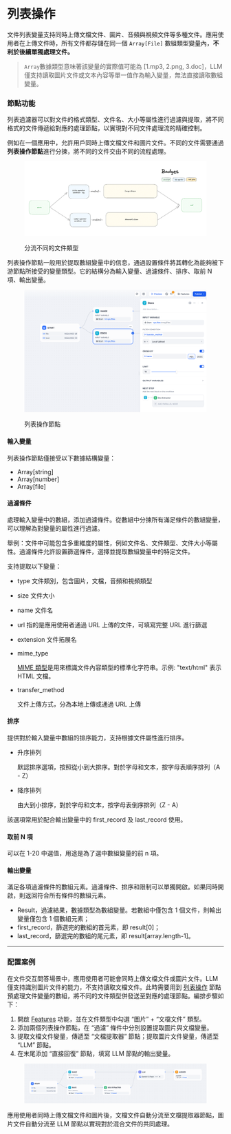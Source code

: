 # 列表操作

文件列表變量支持同時上傳文檔文件、圖片、音頻與視頻文件等多種文件。應用使用者在上傳文件時，所有文件都存儲在同一個 `Array[File]` 數組類型變量內，**不利於後續單獨處理文件。**

> `Array`數據類型意味著該變量的實際值可能為 \[1.mp3, 2.png, 3.doc]，LLM 僅支持讀取圖片文件或文本內容等單一值作為輸入變量，無法直接讀取數組變量。

### 節點功能

列表過濾器可以對文件的格式類型、文件名、大小等屬性進行過濾與提取，將不同格式的文件傳遞給對應的處理節點，以實現對不同文件處理流的精確控制。

例如在一個應用中，允許用戶同時上傳文檔文件和圖片文件。不同的文件需要通過**列表操作節點**進行分揀，將不同的文件交由不同的流程處理。

<figure><img src="../../../.gitbook/assets/image (15).png" alt=""><figcaption><p>分流不同的文件類型</p></figcaption></figure>

列表操作節點一般用於提取數組變量中的信息，通過設置條件將其轉化為能夠被下游節點所接受的變量類型。它的結構分為輸入變量、過濾條件、排序、取前 N 項、輸出變量。

<figure><img src="../../../.gitbook/assets/image (17).png" alt=""><figcaption><p>列表操作節點</p></figcaption></figure>

#### 輸入變量

列表操作節點僅接受以下數據結構變量：

* Array\[string]
* Array\[number]
* Array\[file]

#### 過濾條件

處理輸入變量中的數組，添加過濾條件。從數組中分揀所有滿足條件的數組變量，可以理解為對變量的屬性進行過濾。

舉例：文件中可能包含多重維度的屬性，例如文件名、文件類型、文件大小等屬性。過濾條件允許設置篩選條件，選擇並提取數組變量中的特定文件。

支持提取以下變量：

* type 文件類別，包含圖片，文檔，音頻和視頻類型
* size 文件大小
* name 文件名
* url 指的是應用使用者通過 URL 上傳的文件，可填寫完整 URL 進行篩選
* extension 文件拓展名
*   mime\_type

    &#x20;[MIME 類型](https://datatracker.ietf.org/doc/html/rfc2046)是用來標識文件內容類型的標準化字符串。示例: "text/html" 表示 HTML 文檔。
*   transfer\_method

    文件上傳方式，分為本地上傳或通過 URL 上傳

#### 排序

提供對於輸入變量中數組的排序能力，支持根據文件屬性進行排序。

*   升序排列

    默認排序選項，按照從小到大排序。對於字母和文本，按字母表順序排列（A - Z）
*   降序排列

    由大到小排序，對於字母和文本，按字母表倒序排列（Z - A）

該選項常用於配合輸出變量中的 first\_record 及 last\_record 使用。

#### 取前 N 項

可以在 1-20 中選值，用途是為了選中數組變量的前 n 項。

#### 輸出變量

滿足各項過濾條件的數組元素。過濾條件、排序和限制可以單獨開啟。如果同時開啟，則返回符合所有條件的數組元素。

* Result，過濾結果，數據類型為數組變量。若數組中僅包含 1 個文件，則輸出變量僅包含 1 個數組元素；
* first\_record，篩選完的數組的首元素，即 result\[0]；
* last\_record，篩選完的數組的尾元素，即 result\[array.length-1]。

***

### 配置案例

在文件交互問答場景中，應用使用者可能會同時上傳文檔文件或圖片文件。LLM 僅支持識別圖片文件的能力，不支持讀取文檔文件。此時需要用到 [列表操作](list-operator.md) 節點預處理文件變量的數組，將不同的文件類型併發送至對應的處理節點。編排步驟如下：

1. 開啟 [Features](../additional-features.md) 功能，並在文件類型中勾選 “圖片” + “文檔文件” 類型。
2. 添加兩個列表操作節點，在 “過濾” 條件中分別設置提取圖片與文檔變量。
3. 提取文檔文件變量，傳遞至 “文檔提取器” 節點；提取圖片文件變量，傳遞至 “LLM” 節點。
4. 在末尾添加 “直接回復” 節點，填寫 LLM 節點的輸出變量。

<figure><img src="../../../.gitbook/assets/image (375).png" alt=""><figcaption></figcaption></figure>

應用使用者同時上傳文檔文件和圖片後，文檔文件自動分流至文檔提取器節點，圖片文件自動分流至 LLM 節點以實現對於混合文件的共同處理。







